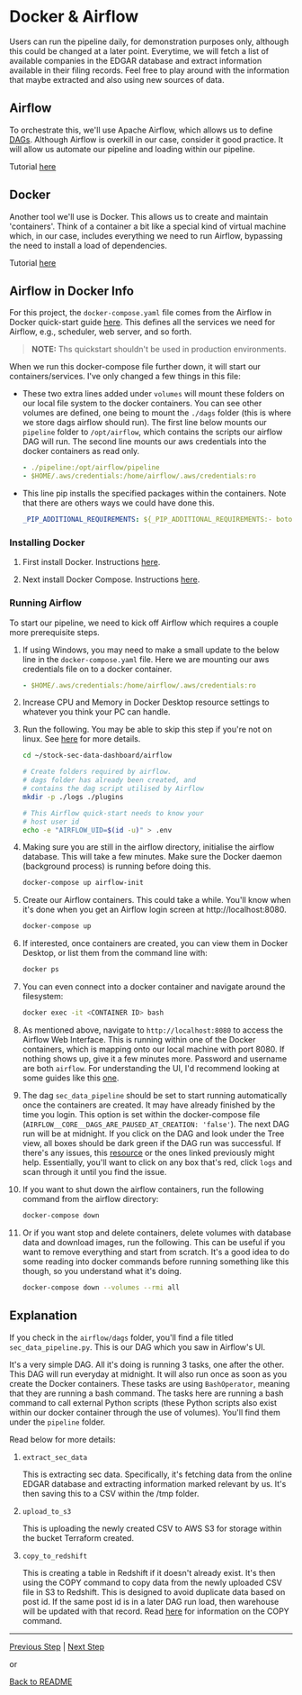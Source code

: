# Docker & Airflow

Users can run the pipeline daily, for demonstration purposes only, although this could be changed at a later point. Everytime, we will fetch a list of available companies in the EDGAR database and extract information available in their filing records. Feel free to play around with the information that maybe extracted and also using new sources of data.

## Airflow

To orchestrate this, we'll use Apache Airflow, which allows us to define [DAGs](https://en.wikipedia.org/wiki/Directed_acyclic_graph). Although Airflow is overkill in our case, consider it good practice. It will allow us automate our pipeline and loading within our pipeline.

Tutorial [here](https://airflow.apache.org/docs/apache-airflow/stable/tutorial.html)

## Docker

Another tool we'll use is Docker. This allows us to create and maintain 'containers'. Think of a container a bit like a special kind of virtual machine which, in our case, includes everything we need to run Airflow, bypassing the need to install a load of dependencies.

Tutorial [here](https://www.youtube.com/watch?v=3c-iBn73dDE)

## Airflow in Docker Info

For this project, the `docker-compose.yaml` file comes from the Airflow in Docker quick-start guide [here](https://airflow.apache.org/docs/apache-airflow/stable/start/docker.html). This defines all the services we need for Airflow, e.g., scheduler, web server, and so forth.

> **NOTE:** Ths quickstart shouldn't be used in production environments.

When we run this docker-compose file further down, it will start our containers/services. I've only changed a few things in this file:

* These two extra lines added under `volumes` will mount these folders on our local file system to the docker containers. You can see other volumes are defined, one being to mount the `./dags` folder (this is where we store dags airflow should run). The first line below mounts our `pipeline` folder to `/opt/airflow`, which contains the scripts our airflow DAG will run. The second line mounts our aws credentials into the docker containers as read only.

    ```yaml
    - ./pipeline:/opt/airflow/pipeline
    - $HOME/.aws/credentials:/home/airflow/.aws/credentials:ro
    ```

* This line pip installs the specified packages within the containers. Note that there are others ways we could have done this.

    ```yaml
    _PIP_ADDITIONAL_REQUIREMENTS: ${_PIP_ADDITIONAL_REQUIREMENTS:- boto3 configparser psycopg2-binary}
    ```

### Installing Docker <a name="Docker"></a>

1. First install Docker. Instructions [here](https://docs.docker.com/get-docker/).

1. Next install Docker Compose. Instructions [here](https://docs.docker.com/compose/install/.).

### Running Airflow <a name="Airflow"></a>

To start our pipeline, we need to kick off Airflow which requires a couple more prerequisite steps.

1. If using Windows, you may need to make a small update to the below line in the `docker-compose.yaml` file. Here we are mounting our aws credentials file on to a docker container.

    ```yaml
    - $HOME/.aws/credentials:/home/airflow/.aws/credentials:ro
    ```

1. Increase CPU and Memory in Docker Desktop resource settings to whatever you think your PC can handle.

1. Run the following. You may be able to skip this step if you're not on linux. See [here](https://airflow.apache.org/docs/apache-airflow/stable/start/docker.html) for more details.

    ```bash
    cd ~/stock-sec-data-dashboard/airflow
    
    # Create folders required by airflow. 
    # dags folder has already been created, and 
    # contains the dag script utilised by Airflow
    mkdir -p ./logs ./plugins

    # This Airflow quick-start needs to know your
    # host user id
    echo -e "AIRFLOW_UID=$(id -u)" > .env
    ```

1. Making sure you are still in the airflow directory, initialise the airflow database. This will take a few minutes. Make sure the Docker daemon (background process) is running before doing this. 

    ```bash
    docker-compose up airflow-init
    ```

1. Create our Airflow containers. This could take a while. You'll know when it's done when you get an Airflow login screen at http://localhost:8080.

    ```bash
    docker-compose up
    ```

1. If interested, once containers are created, you can view them in Docker Desktop, or list them from the command line with:

    ```bash
    docker ps
    ```
1. You can even connect into a docker container and navigate around the filesystem:

    ```bash
    docker exec -it <CONTAINER ID> bash
    ```

1. As mentioned above, navigate to `http://localhost:8080` to access the Airflow Web Interface. This is running within one of the Docker containers, which is mapping onto our local machine with port 8080. If nothing shows up, give it a few minutes more. Password and username are both `airflow`. For understanding the UI, I'd recommend looking at some guides like this [one](https://airflow.apache.org/docs/apache-airflow/stable/ui.html).


1. The dag `sec_data_pipeline` should be set to start running automatically once the containers are created. It may have already finished by the time you login. This option is set within the docker-compose file (`AIRFLOW__CORE__DAGS_ARE_PAUSED_AT_CREATION: 'false'`). The next DAG run will be at midnight. If you click on the DAG and look under the Tree view, all boxes should be dark green if the DAG run was successful. If there's any issues, this [resource](https://www.astronomer.io/guides/airflow-ui/) or the ones linked previously might help. Essentially, you'll want to click on any box that's red, click `logs` and scan through it until you find the issue.

1. If you want to shut down the airflow containers, run the following command from the airflow directory:

    ```bash
    docker-compose down
    ```

1. Or if you want stop and delete containers, delete volumes with database data and download images, run the following. This can be useful if you want to remove everything and start from scratch. It's a good idea to do some reading into docker commands before running something like this though, so you understand what it's doing.

    ```bash
    docker-compose down --volumes --rmi all
    ```

## Explanation

If you check in the `airflow/dags` folder, you'll find a file titled `sec_data_pipeline.py`. This is our DAG which you saw in Airflow's UI. 

It's a very simple DAG. All it's doing is running 3 tasks, one after the other. This DAG will run everyday at midnight. It will also run once as soon as you create the Docker containers. These tasks are using `BashOperator`, meaning that they are running a bash command. The tasks here are running a bash command to call external Python scripts (these Python scripts also exist within our docker container through the use of volumes). You'll find them under the `pipeline` folder. 

Read below for more details:

1. `extract_sec_data`

    This is extracting sec data. Specifically, it's fetching data from the online EDGAR database and extracting information marked relevant by us. It's then saving this to a CSV within the /tmp folder.

1. `upload_to_s3`

    This is uploading the newly created CSV to AWS S3 for storage within the bucket Terraform created.

1. `copy_to_redshift`

    This is creating a table in Redshift if it doesn't already exist. It's then using the COPY command to copy data from the newly uploaded CSV file in S3 to Redshift. This is designed to avoid duplicate data based on post id. If the same post id is in a later DAG run load, then warehouse will be updated with that record. Read [here](https://docs.aws.amazon.com/redshift/latest/dg/r_COPY.html) for information on the COPY command. 

---

[Previous Step](config.md) | [Next Step](dbt.md)

or

[Back to README](../README.md)